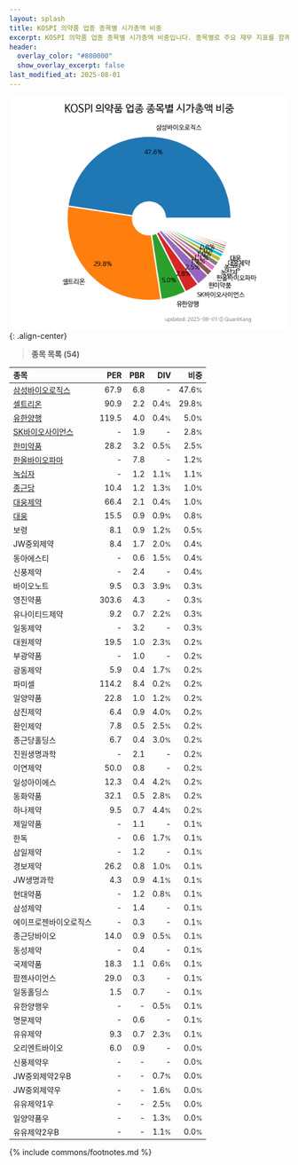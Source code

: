 ```yaml
---
layout: splash
title: KOSPI 의약품 업종 종목별 시가총액 비중
excerpt: KOSPI 의약품 업종 종목별 시가총액 비중입니다. 종목별로 주요 재무 지표를 함께 표시합니다.
header:
  overlay_color: "#800000"
  show_overlay_excerpt: false
last_modified_at: 2025-08-01
---
```



![KOSPI 의약품 업종 종목별 시가총액 비중](/stats/sector/images/kospi_업종_의약품_종목.png){: .align-center}


> **종목 목록 (54)**<a id="list"></a>

| **종목** | **PER** | **PBR** | **DIV** | **비중** |
| :------- | ------: | ------: | ------: | -------: |
| [삼성바이오로직스](/207940/) | 67.9 | 6.8 | - | 47.6<small>%</small> |
| [셀트리온](/068270/) | 90.9 | 2.2 | 0.4<small>%</small> | 29.8<small>%</small> |
| [유한양행](/000100/) | 119.5 | 4.0 | 0.4<small>%</small> | 5.0<small>%</small> |
| [SK바이오사이언스](/302440/) | - | 1.9 | - | 2.8<small>%</small> |
| [한미약품](/128940/) | 28.2 | 3.2 | 0.5<small>%</small> | 2.5<small>%</small> |
| [한올바이오파마](/009420/) | - | 7.8 | - | 1.2<small>%</small> |
| [녹십자](/006280/) | - | 1.2 | 1.1<small>%</small> | 1.1<small>%</small> |
| [종근당](/185750/) | 10.4 | 1.2 | 1.3<small>%</small> | 1.0<small>%</small> |
| [대웅제약](/069620/) | 66.4 | 2.1 | 0.4<small>%</small> | 1.0<small>%</small> |
| [대웅](/003090/) | 15.5 | 0.9 | 0.9<small>%</small> | 0.8<small>%</small> |
| 보령 | 8.1 | 0.9 | 1.2<small>%</small> | 0.5<small>%</small> |
| JW중외제약 | 8.4 | 1.7 | 2.0<small>%</small> | 0.4<small>%</small> |
| 동아에스티 | - | 0.6 | 1.5<small>%</small> | 0.4<small>%</small> |
| 신풍제약 | - | 2.4 | - | 0.4<small>%</small> |
| 바이오노트 | 9.5 | 0.3 | 3.9<small>%</small> | 0.3<small>%</small> |
| 영진약품 | 303.6 | 4.3 | - | 0.3<small>%</small> |
| 유나이티드제약 | 9.2 | 0.7 | 2.2<small>%</small> | 0.3<small>%</small> |
| 일동제약 | - | 3.2 | - | 0.3<small>%</small> |
| 대원제약 | 19.5 | 1.0 | 2.3<small>%</small> | 0.2<small>%</small> |
| 부광약품 | - | 1.0 | - | 0.2<small>%</small> |
| 광동제약 | 5.9 | 0.4 | 1.7<small>%</small> | 0.2<small>%</small> |
| 파미셀 | 114.2 | 8.4 | 0.2<small>%</small> | 0.2<small>%</small> |
| 일양약품 | 22.8 | 1.0 | 1.2<small>%</small> | 0.2<small>%</small> |
| 삼진제약 | 6.4 | 0.9 | 4.0<small>%</small> | 0.2<small>%</small> |
| 환인제약 | 7.8 | 0.5 | 2.5<small>%</small> | 0.2<small>%</small> |
| 종근당홀딩스 | 6.7 | 0.4 | 3.0<small>%</small> | 0.2<small>%</small> |
| 진원생명과학 | - | 2.1 | - | 0.2<small>%</small> |
| 이연제약 | 50.0 | 0.8 | - | 0.2<small>%</small> |
| 일성아이에스 | 12.3 | 0.4 | 4.2<small>%</small> | 0.2<small>%</small> |
| 동화약품 | 32.1 | 0.5 | 2.8<small>%</small> | 0.2<small>%</small> |
| 하나제약 | 9.5 | 0.7 | 4.4<small>%</small> | 0.2<small>%</small> |
| 제일약품 | - | 1.1 | - | 0.1<small>%</small> |
| 한독 | - | 0.6 | 1.7<small>%</small> | 0.1<small>%</small> |
| 삼일제약 | - | 1.2 | - | 0.1<small>%</small> |
| 경보제약 | 26.2 | 0.8 | 1.0<small>%</small> | 0.1<small>%</small> |
| JW생명과학 | 4.3 | 0.9 | 4.1<small>%</small> | 0.1<small>%</small> |
| 현대약품 | - | 1.2 | 0.8<small>%</small> | 0.1<small>%</small> |
| 삼성제약 | - | 1.4 | - | 0.1<small>%</small> |
| 에이프로젠바이오로직스 | - | 0.3 | - | 0.1<small>%</small> |
| 종근당바이오 | 14.0 | 0.9 | 0.5<small>%</small> | 0.1<small>%</small> |
| 동성제약 | - | 0.4 | - | 0.1<small>%</small> |
| 국제약품 | 18.3 | 1.1 | 0.6<small>%</small> | 0.1<small>%</small> |
| 팜젠사이언스 | 29.0 | 0.3 | - | 0.1<small>%</small> |
| 일동홀딩스 | 1.5 | 0.7 | - | 0.1<small>%</small> |
| 유한양행우 | - | - | 0.5<small>%</small> | 0.1<small>%</small> |
| 명문제약 | - | 0.6 | - | 0.1<small>%</small> |
| 유유제약 | 9.3 | 0.7 | 2.3<small>%</small> | 0.1<small>%</small> |
| 오리엔트바이오 | 6.0 | 0.9 | - | 0.0<small>%</small> |
| 신풍제약우 | - | - | - | 0.0<small>%</small> |
| JW중외제약2우B | - | - | 0.7<small>%</small> | 0.0<small>%</small> |
| JW중외제약우 | - | - | 1.6<small>%</small> | 0.0<small>%</small> |
| 유유제약1우 | - | - | 2.5<small>%</small> | 0.0<small>%</small> |
| 일양약품우 | - | - | 1.3<small>%</small> | 0.0<small>%</small> |
| 유유제약2우B | - | - | 1.1<small>%</small> | 0.0<small>%</small> |

{% include commons/footnotes.md %}
